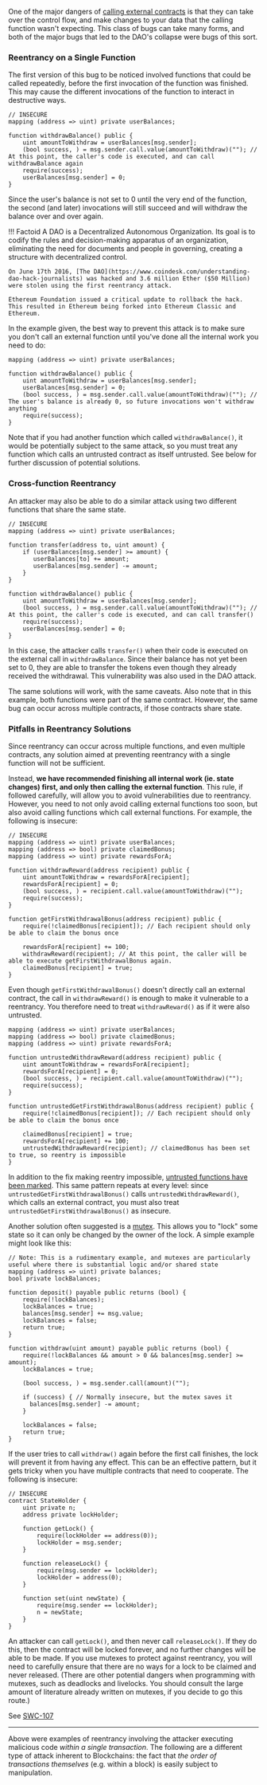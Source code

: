 One of the major dangers of [calling external contracts](../development-recommendations/general/external-calls.md) is that
they can take over the control flow, and make changes to your data that the calling function wasn't
expecting. This class of bugs can take many forms, and both of the major bugs that led to the DAO's
collapse were bugs of this sort.

### Reentrancy on a Single Function

The first version of this bug to be noticed involved functions that could be called repeatedly,
before the first invocation of the function was finished. This may cause the different invocations
of the function to interact in destructive ways.

```sol
// INSECURE
mapping (address => uint) private userBalances;

function withdrawBalance() public {
    uint amountToWithdraw = userBalances[msg.sender];
    (bool success, ) = msg.sender.call.value(amountToWithdraw)(""); // At this point, the caller's code is executed, and can call withdrawBalance again
    require(success);
    userBalances[msg.sender] = 0;
}
```

Since the user's balance is not set to 0 until the very end of the function, the second (and later)
invocations will still succeed and will withdraw the balance over and over again.

!!! Factoid
    A DAO is a Decentralized Autonomous Organization. Its goal is to codify the rules and
    decision-making apparatus of an organization, eliminating the need for documents and people in
    governing, creating a structure with decentralized control.

```
On June 17th 2016, [The DAO](https://www.coindesk.com/understanding-dao-hack-journalists) was hacked and 3.6 million Ether ($50 Million) were stolen using the first reentrancy attack.

Ethereum Foundation issued a critical update to rollback the hack. This resulted in Ethereum being forked into Ethereum Classic and Ethereum.
```

In the example given, the best way to prevent this attack is to make sure you don't call an
external function until you've done all the internal work you need to do:

```sol
mapping (address => uint) private userBalances;

function withdrawBalance() public {
    uint amountToWithdraw = userBalances[msg.sender];
    userBalances[msg.sender] = 0;
    (bool success, ) = msg.sender.call.value(amountToWithdraw)(""); // The user's balance is already 0, so future invocations won't withdraw anything
    require(success);
}
```

Note that if you had another function which called `withdrawBalance()`, it would be potentially
subject to the same attack, so you must treat any function which calls an untrusted contract as
itself untrusted. See below for further discussion of potential solutions.

### Cross-function Reentrancy

An attacker may also be able to do a similar attack using two different functions that share the
same state.

```sol
// INSECURE
mapping (address => uint) private userBalances;

function transfer(address to, uint amount) {
    if (userBalances[msg.sender] >= amount) {
       userBalances[to] += amount;
       userBalances[msg.sender] -= amount;
    }
}

function withdrawBalance() public {
    uint amountToWithdraw = userBalances[msg.sender];
    (bool success, ) = msg.sender.call.value(amountToWithdraw)(""); // At this point, the caller's code is executed, and can call transfer()
    require(success);
    userBalances[msg.sender] = 0;
}
```

In this case, the attacker calls `transfer()` when their code is executed on the external call in
`withdrawBalance`. Since their balance has not yet been set to 0, they are able to transfer the
tokens even though they already received the withdrawal. This vulnerability was also used in the
DAO attack.

The same solutions will work, with the same caveats. Also note that in this example, both functions
were part of the same contract. However, the same bug can occur across multiple contracts, if those
contracts share state.

### Pitfalls in Reentrancy Solutions

Since reentrancy can occur across multiple functions, and even multiple contracts, any solution
aimed at preventing reentrancy with a single function will not be sufficient.

Instead, **we have recommended finishing all internal work (ie. state changes) first, and only then
calling the external function**. This rule, if followed carefully, will allow you to avoid
vulnerabilities due to reentrancy. However, you need to not only avoid calling external functions
too soon, but also avoid calling functions which call external functions. For example, the
following is insecure:

```sol
// INSECURE
mapping (address => uint) private userBalances;
mapping (address => bool) private claimedBonus;
mapping (address => uint) private rewardsForA;

function withdrawReward(address recipient) public {
    uint amountToWithdraw = rewardsForA[recipient];
    rewardsForA[recipient] = 0;
    (bool success, ) = recipient.call.value(amountToWithdraw)("");
    require(success);
}

function getFirstWithdrawalBonus(address recipient) public {
    require(!claimedBonus[recipient]); // Each recipient should only be able to claim the bonus once

    rewardsForA[recipient] += 100;
    withdrawReward(recipient); // At this point, the caller will be able to execute getFirstWithdrawalBonus again.
    claimedBonus[recipient] = true;
}
```

Even though `getFirstWithdrawalBonus()` doesn't directly call an external contract, the call in
`withdrawReward()` is enough to make it vulnerable to a reentrancy. You therefore need to treat
`withdrawReward()` as if it were also untrusted.

```sol
mapping (address => uint) private userBalances;
mapping (address => bool) private claimedBonus;
mapping (address => uint) private rewardsForA;

function untrustedWithdrawReward(address recipient) public {
    uint amountToWithdraw = rewardsForA[recipient];
    rewardsForA[recipient] = 0;
    (bool success, ) = recipient.call.value(amountToWithdraw)("");
    require(success);
}

function untrustedGetFirstWithdrawalBonus(address recipient) public {
    require(!claimedBonus[recipient]); // Each recipient should only be able to claim the bonus once

    claimedBonus[recipient] = true;
    rewardsForA[recipient] += 100;
    untrustedWithdrawReward(recipient); // claimedBonus has been set to true, so reentry is impossible
}
```

In addition to the fix making reentry impossible,
[untrusted functions have been marked](../development-recommendations/general/external-calls.md). This same
pattern repeats at every level: since `untrustedGetFirstWithdrawalBonus()` calls
`untrustedWithdrawReward()`, which calls an external contract, you must also treat
`untrustedGetFirstWithdrawalBonus()` as insecure.

Another solution often suggested is a [mutex](https://en.wikipedia.org/wiki/Mutual_exclusion). This
allows you to "lock" some state so it can only be changed by the owner of the lock. A simple
example might look like this:

```sol
// Note: This is a rudimentary example, and mutexes are particularly useful where there is substantial logic and/or shared state
mapping (address => uint) private balances;
bool private lockBalances;

function deposit() payable public returns (bool) {
    require(!lockBalances);
    lockBalances = true;
    balances[msg.sender] += msg.value;
    lockBalances = false;
    return true;
}

function withdraw(uint amount) payable public returns (bool) {
    require(!lockBalances && amount > 0 && balances[msg.sender] >= amount);
    lockBalances = true;

    (bool success, ) = msg.sender.call(amount)("");

    if (success) { // Normally insecure, but the mutex saves it
      balances[msg.sender] -= amount;
    }

    lockBalances = false;
    return true;
}
```

If the user tries to call `withdraw()` again before the first call finishes, the lock will prevent
it from having any effect. This can be an effective pattern, but it gets tricky when you have
multiple contracts that need to cooperate. The following is insecure:

```sol
// INSECURE
contract StateHolder {
    uint private n;
    address private lockHolder;

    function getLock() {
        require(lockHolder == address(0));
        lockHolder = msg.sender;
    }

    function releaseLock() {
        require(msg.sender == lockHolder);
        lockHolder = address(0);
    }

    function set(uint newState) {
        require(msg.sender == lockHolder);
        n = newState;
    }
}
```

An attacker can call `getLock()`, and then never call `releaseLock()`. If they do this, then the
contract will be locked forever, and no further changes will be able to be made. If you use mutexes
to protect against reentrancy, you will need to carefully ensure that there are no ways for a lock
to be claimed and never released. (There are other potential dangers when programming with mutexes,
such as deadlocks and livelocks. You should consult the large amount of literature already written
on mutexes, if you decide to go this route.)

See [SWC-107](https://swcregistry.io/docs/SWC-107)

______________________________________________________________________

Above were examples of reentrancy involving the attacker executing malicious code *within a single
transaction*. The following are a different type of attack inherent to Blockchains: the fact that
*the order of transactions themselves* (e.g. within a block) is easily subject to manipulation.
